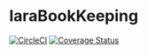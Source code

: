 # laraBookKeeping

[![CircleCI](https://img.shields.io/circleci/build/github/haessal/laraBookKeeping.svg)](https://circleci.com/gh/haessal/laraBookKeeping)
[![Coverage Status](https://coveralls.io/repos/github/haessal/laraBookKeeping/badge.svg)](https://coveralls.io/github/haessal/laraBookKeeping)
